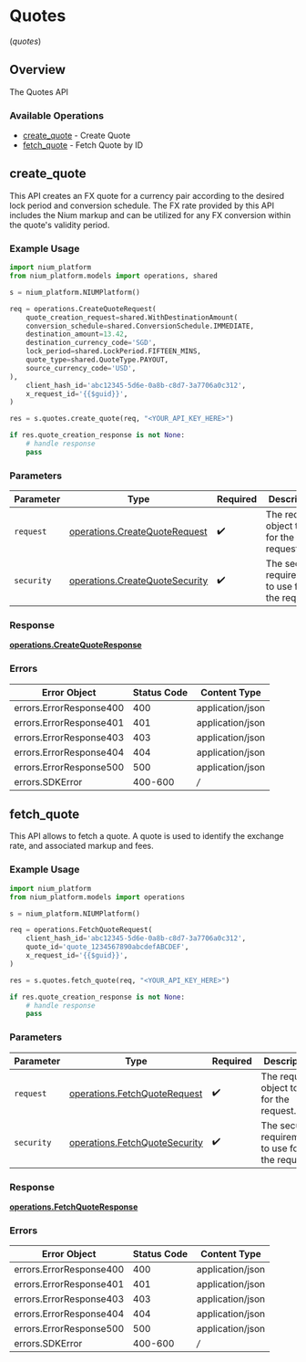 # Quotes
(*quotes*)

## Overview

The Quotes API

### Available Operations

* [create_quote](#create_quote) - Create Quote
* [fetch_quote](#fetch_quote) - Fetch Quote by ID

## create_quote

This API creates an FX quote for a currency pair according to the desired lock period and conversion schedule. The FX rate provided by this API includes the Nium markup and can be utilized for any FX conversion within the quote's validity period.

### Example Usage

```python
import nium_platform
from nium_platform.models import operations, shared

s = nium_platform.NIUMPlatform()

req = operations.CreateQuoteRequest(
    quote_creation_request=shared.WithDestinationAmount(
    conversion_schedule=shared.ConversionSchedule.IMMEDIATE,
    destination_amount=13.42,
    destination_currency_code='SGD',
    lock_period=shared.LockPeriod.FIFTEEN_MINS,
    quote_type=shared.QuoteType.PAYOUT,
    source_currency_code='USD',
),
    client_hash_id='abc12345-5d6e-0a8b-c8d7-3a7706a0c312',
    x_request_id='{{$guid}}',
)

res = s.quotes.create_quote(req, "<YOUR_API_KEY_HERE>")

if res.quote_creation_response is not None:
    # handle response
    pass
```

### Parameters

| Parameter                                                                        | Type                                                                             | Required                                                                         | Description                                                                      |
| -------------------------------------------------------------------------------- | -------------------------------------------------------------------------------- | -------------------------------------------------------------------------------- | -------------------------------------------------------------------------------- |
| `request`                                                                        | [operations.CreateQuoteRequest](../../models/operations/createquoterequest.md)   | :heavy_check_mark:                                                               | The request object to use for the request.                                       |
| `security`                                                                       | [operations.CreateQuoteSecurity](../../models/operations/createquotesecurity.md) | :heavy_check_mark:                                                               | The security requirements to use for the request.                                |


### Response

**[operations.CreateQuoteResponse](../../models/operations/createquoteresponse.md)**
### Errors

| Error Object            | Status Code             | Content Type            |
| ----------------------- | ----------------------- | ----------------------- |
| errors.ErrorResponse400 | 400                     | application/json        |
| errors.ErrorResponse401 | 401                     | application/json        |
| errors.ErrorResponse403 | 403                     | application/json        |
| errors.ErrorResponse404 | 404                     | application/json        |
| errors.ErrorResponse500 | 500                     | application/json        |
| errors.SDKError         | 400-600                 | */*                     |

## fetch_quote

This API allows to fetch a quote. A quote is used to identify the exchange rate, and associated markup and fees.

### Example Usage

```python
import nium_platform
from nium_platform.models import operations

s = nium_platform.NIUMPlatform()

req = operations.FetchQuoteRequest(
    client_hash_id='abc12345-5d6e-0a8b-c8d7-3a7706a0c312',
    quote_id='quote_1234567890abcdefABCDEF',
    x_request_id='{{$guid}}',
)

res = s.quotes.fetch_quote(req, "<YOUR_API_KEY_HERE>")

if res.quote_creation_response is not None:
    # handle response
    pass
```

### Parameters

| Parameter                                                                      | Type                                                                           | Required                                                                       | Description                                                                    |
| ------------------------------------------------------------------------------ | ------------------------------------------------------------------------------ | ------------------------------------------------------------------------------ | ------------------------------------------------------------------------------ |
| `request`                                                                      | [operations.FetchQuoteRequest](../../models/operations/fetchquoterequest.md)   | :heavy_check_mark:                                                             | The request object to use for the request.                                     |
| `security`                                                                     | [operations.FetchQuoteSecurity](../../models/operations/fetchquotesecurity.md) | :heavy_check_mark:                                                             | The security requirements to use for the request.                              |


### Response

**[operations.FetchQuoteResponse](../../models/operations/fetchquoteresponse.md)**
### Errors

| Error Object            | Status Code             | Content Type            |
| ----------------------- | ----------------------- | ----------------------- |
| errors.ErrorResponse400 | 400                     | application/json        |
| errors.ErrorResponse401 | 401                     | application/json        |
| errors.ErrorResponse403 | 403                     | application/json        |
| errors.ErrorResponse404 | 404                     | application/json        |
| errors.ErrorResponse500 | 500                     | application/json        |
| errors.SDKError         | 400-600                 | */*                     |

